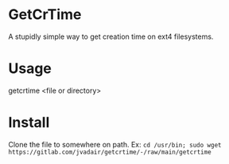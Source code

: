 # GetCrTime
A stupidly simple way to get creation time on ext4 filesystems.

# Usage
getcrtime \<file or directory>

# Install
Clone the file to somewhere on path.
Ex:
`cd /usr/bin; sudo wget https://gitlab.com/jvadair/getcrtime/-/raw/main/getcrtime`
